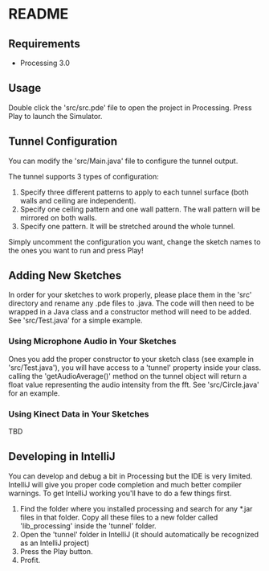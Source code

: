 # README


## Requirements

 - Processing 3.0


## Usage

Double click the 'src/src.pde' file to open the project in Processing. Press Play to launch the Simulator.


## Tunnel Configuration

You can modify the 'src/Main.java' file to configure the tunnel output.

The tunnel supports 3 types of configuration:

1. Specify three different patterns to apply to each tunnel surface (both walls and ceiling are independent).
2. Specify one ceiling pattern and one wall pattern. The wall pattern will be mirrored on both walls.
3. Specify one pattern. It will be stretched around the whole tunnel.

Simply uncomment the configuration you want, change the sketch names to the ones you want to run and press Play!


## Adding New Sketches

In order for your sketches to work properly, please place them in the 'src'
directory and rename any .pde files to .java. The code will then need to be
wrapped in a Java class and a constructor method will need to be added. See
'src/Test.java' for a simple example.

### Using Microphone Audio in Your Sketches

Ones you add the proper constructor to your sketch class (see example in 'src/Test.java'),
you will have access to a 'tunnel' property inside your class. calling the 'getAudioAverage()'
method on the tunnel object will return a float value representing the audio intensity from the
fft. See 'src/Circle.java' for an example.


### Using Kinect Data in Your Sketches
TBD


## Developing in IntelliJ

You can develop and debug a bit in Processing but the IDE is very limited. IntelliJ will give you
proper code completion and much better compiler warnings. To get IntelliJ working you'll have to do
a few things first.

1. Find the folder where you installed processing and search for any *.jar files in that folder.
   Copy all these files to a new folder called 'lib_processing' inside the 'tunnel' folder.
2. Open the 'tunnel' folder in IntelliJ (it should automatically be recognized as an IntelliJ project)
3. Press the Play button.
4. Profit.
